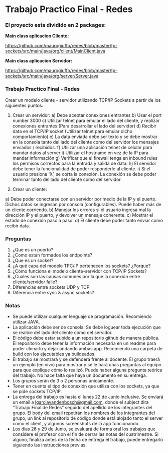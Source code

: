 # Trabajo Practico Final - Redes

### El proyecto esta dividido en 2 packages:

**Main class aplicacion Cliente:**

https://github.com/maurogiuffo/redes/blob/master/tp-sockets/src/main/java/org/client/MainClient.java


**Main class aplicacion Servidor:**

https://github.com/maurogiuffo/redes/blob/master/tp-sockets/src/main/java/org/server/Server.java




### Trabajo Practico Final - Redes

Crear un modelo cliente - servidor utilizando TCP/IP Sockets a partir de los siguientes puntos:

1) Crear un servidor:
a) Debe aceptar conexiones entrantes
b) Usar el port number 3000
c) Utilizar telnet para emular el lado del cliente, y realizar conexiones entrantes
(Para desarrollar el lado del servidor)
d) Recibir data en el TCP/IP socket (Utilizar telnet para emular dicho
comportamiento)
e) La data enviada debe ser texto y se debe mostrar en la consola tanto del lado
del cliente como del servidor los mensajes enviados / recibidos.
f) Utilizar una aplicación telnet de celular para mandar datos al server
i) Utilizar el hostname en vez de la IP para mandar información
g) Verificar que el firewall tenga en inbound rules los permisos correctos para la
entrada y salida de data.
h) El servidor debe tener la funcionalidad de poder responderle al cliente.
i) Si el usuario presiona ‘X’, se corta la conexión. La conexión se debe poder
terminar tanto del lado del cliente como del servidor.


2) Crear un cliente:

a) Debe poder conectarse con un servidor por medio de la IP y el puerto. Dichos
datos se ingresan por consola (configurables). Puede haber más de un cliente
corriendo.
b) Manejar los errores si el usuario ingresa mal la dirección IP y el puerto, y
devolver un mensaje coherente.
c) Mostrar el estado de conexión paso a paso.
d) El cliente debe poder tanto enviar como recibir data.


### Preguntas

1. ¿Que es un puerto?
2. ¿Como estan formados los endpoints?
3. ¿Que es un socket?
4. ¿A qué capa del modelo TPC/IP pertenecen los sockets? ¿Porque?
5. ¿Cómo funciona el modelo cliente-servidor con TCP/IP Sockets?
6. ¿Cuales son las causas comunes por la que la conexión entre cliente/servidor falle?
7. Diferencias entre sockets UDP y TCP
8. Diferencia entre sync & async sockets?


### Notas

- Se puede utilizar cualquier lenguaje de programación. Recomiendo utilizar JAVA.
- La aplicación debe ser de consola. Se debe loguear toda ejecución que se realice del
lado del cliente como del servidor.
- El código debe estar subido a un repositorio github de manera pública. El repositorio
debe tener la información necesaria en un readme para poder clonarlo y dejar andando
ambas app. Recomiendo una carpeta de build con los ejecutables ya buildeados.
- El trabajo se mostrará y se defenderá frente al docente. El grupo traerá un ejemplo (en
vivo) para mostrar y se le hará unas preguntas al equipo para que explique cómo lo
realizó. Puede haber alguna pregunta teórica del trabajo. No hace falta que haya un
documento en su entrega.
- Los grupos serán de 3 o 2 personas únicamente.
- Tener en cuenta el tipo de conexión que utiliza con los sockets, ya que se pide
sockets TCP/IP.
- La entrega del trabajo es hasta el lunes 22 de Junio inclusive. Se enviará un email a
lgarciavandenbosch@gmail.com, donde el subject dira “Trabajo Final de Redes”
seguido del apellido de los integrantes del grupo. El body del email repetirán los
nombres de los integrantes del grupo, un link al repositorio de código donde está
alojado tanto el server como el client, y algunos screenshots de la app funcionando.
- Los días 26 y 29 de Junio, se evaluará de forma oral los trabajos que considere el
profesor con el fin de cerrar las notas del cuatrimestre. Si alguno, finaliza antes de la
fecha de entrega el trabajo, puede entregarlo siguiendo las instrucciones previas.
